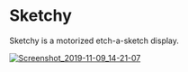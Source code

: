 # Sketchy

Sketchy is a motorized etch-a-sketch display.

[![Screenshot_2019-11-09_14-21-07](https://user-images.githubusercontent.com/585182/68533880-386e7a80-02fc-11ea-8a9f-754cf8a6725c.png)](https://youtu.be/NZLiXxfl9tw)
